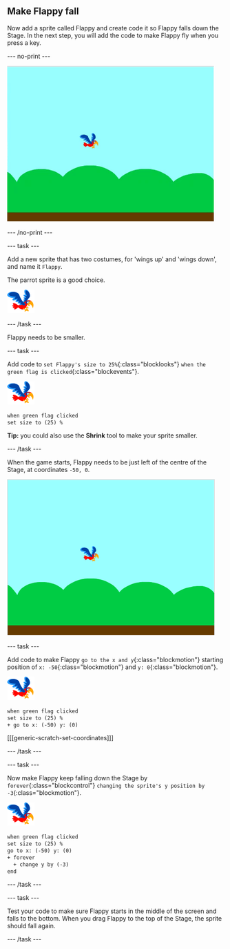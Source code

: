 ## Make Flappy fall

Now add a sprite called Flappy and create code it so Flappy falls down the Stage. In the next step, you will add the code to make Flappy fly when you press a key.

--- no-print ---

![flappy falling animation](images/flappy-falling.gif)

--- /no-print ---

--- task ---

Add a new sprite that has two costumes, for 'wings up' and 'wings down', and name it `Flappy`.

The parrot sprite is a good choice.

![parrot sprite](images/flappy-sprite.png)

--- /task ---

Flappy needs to be smaller.

--- task ---

Add code to `set Flappy's size to 25%`{:class="blocklooks"} `when the green flag is clicked`{:class="blockevents"}.

![parrot sprite](images/flappy-sprite.png)

```blocks
when green flag clicked
set size to (25) %
```

**Tip:** you could also use the **Shrink** tool to make your sprite smaller.

--- /task ---


When the game starts, Flappy needs to be just left of the centre of the Stage, at coordinates `-50, 0`. 

![flappy shown at the start position](images/flappy-starting-position.png)

--- task ---

Add code to make Flappy `go to the x and y`{:class="blockmotion"} starting position of `x: -50`{:class="blockmotion"} and `y: 0`{:class="blockmotion"}.

![parrot sprite](images/flappy-sprite.png)

```blocks
when green flag clicked
set size to (25) %
+ go to x: (-50) y: (0)
```

[[[generic-scratch-set-coordinates]]]

--- /task ---

--- task ---

Now make Flappy keep falling down the Stage by `forever`{:class="blockcontrol"} `changing the sprite's y position by -3`{:class="blockmotion"}.

![parrot sprite](images/flappy-sprite.png)

```blocks
when green flag clicked
set size to (25) %
go to x: (-50) y: (0)
+ forever 
  + change y by (-3)
end
```

--- /task ---

--- task ---

Test your code to make sure Flappy starts in the middle of the screen and falls to the bottom. When you drag Flappy to the top of the Stage, the sprite should fall again.

--- /task ---
